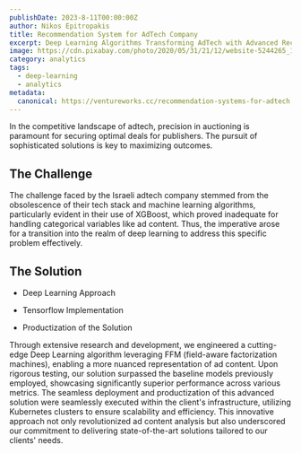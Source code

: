 ```yaml
---
publishDate: 2023-8-11T00:00:00Z
author: Nikos Epitropakis
title: Recommendation System for AdTech Company
excerpt: Deep Learning Algorithms Transforming AdTech with Advanced Recommendation Systems"
image: https://cdn.pixabay.com/photo/2020/05/31/21/12/website-5244265_1280.jpg
category: analytics
tags:
  - deep-learning
  - analytics
metadata:
  canonical: https://ventureworks.cc/recommendation-systems-for-adtech
---
```


In the competitive landscape of adtech, precision in auctioning is paramount for securing optimal deals for publishers. The pursuit of sophisticated solutions is key to maximizing outcomes.

## The Challenge

The challenge faced by the Israeli adtech company stemmed from the obsolescence of their tech stack and machine learning algorithms, particularly evident in their use of XGBoost, which proved inadequate for handling categorical variables like ad content. Thus, the imperative arose for a transition into the realm of deep learning to address this specific problem effectively.

## The Solution

- Deep Learning Approach

- Tensorflow Implementation

- Productization of the Solution

Through extensive research and development, we engineered a cutting-edge Deep Learning algorithm leveraging FFM (field-aware factorization machines), enabling a more nuanced representation of ad content. Upon rigorous testing, our solution surpassed the baseline models previously employed, showcasing significantly superior performance across various metrics. The seamless deployment and productization of this advanced solution were seamlessly executed within the client's infrastructure, utilizing Kubernetes clusters to ensure scalability and efficiency. This innovative approach not only revolutionized ad content analysis but also underscored our commitment to delivering state-of-the-art solutions tailored to our clients' needs.
